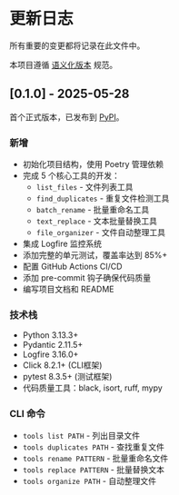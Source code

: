 # 更新日志

所有重要的变更都将记录在此文件中。

本项目遵循 [语义化版本](https://semver.org/lang/zh-CN/) 规范。

## [0.1.0] - 2025-05-28

首个正式版本，已发布到 [PyPI](https://pypi.org/project/sumu-simple-tools/)。

### 新增
- 初始化项目结构，使用 Poetry 管理依赖
- 完成 5 个核心工具的开发：
  - `list_files` - 文件列表工具
  - `find_duplicates` - 重复文件检测工具
  - `batch_rename` - 批量重命名工具
  - `text_replace` - 文本批量替换工具
  - `file_organizer` - 文件自动整理工具
- 集成 Logfire 监控系统
- 添加完整的单元测试，覆盖率达到 85%+
- 配置 GitHub Actions CI/CD
- 添加 pre-commit 钩子确保代码质量
- 编写项目文档和 README

### 技术栈
- Python 3.13.3+
- Pydantic 2.11.5+
- Logfire 3.16.0+
- Click 8.2.1+ (CLI框架)
- pytest 8.3.5+ (测试框架)
- 代码质量工具：black, isort, ruff, mypy

### CLI 命令
- `tools list PATH` - 列出目录文件
- `tools duplicates PATH` - 查找重复文件
- `tools rename PATTERN` - 批量重命名文件
- `tools replace PATTERN` - 批量替换文本
- `tools organize PATH` - 自动整理文件
